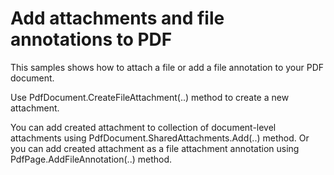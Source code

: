 # Add attachments and file annotations to PDF
This samples shows how to attach a file or add a file annotation to your PDF document.

Use PdfDocument.CreateFileAttachment(..) method to create a new attachment.

You can add created attachment to collection of document-level attachments using PdfDocument.SharedAttachments.Add(..) method. Or you can add created attachment as a file attachment annotation using PdfPage.AddFileAnnotation(..) method.